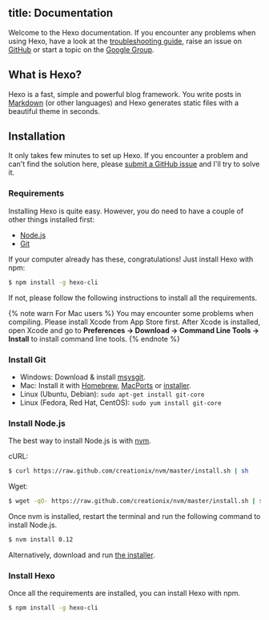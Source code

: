title: Documentation
---
Welcome to the Hexo documentation. If you encounter any problems when using Hexo, have a look at the  [troubleshooting guide](troubleshooting.html), raise an issue on [GitHub](https://github.com/hexojs/hexo/issues) or start a topic on the [Google Group](https://groups.google.com/group/hexo).

## What is Hexo?

Hexo is a fast, simple and powerful blog framework. You write posts in [Markdown](http://daringfireball.net/projects/markdown/) (or other languages) and Hexo generates static files with a beautiful theme in seconds.

## Installation

It only takes few minutes to set up Hexo. If you encounter a problem and can't find the solution here, please [submit a GitHub issue](https://github.com/hexojs/hexo/issues) and I'll try to solve it.

### Requirements

Installing Hexo is quite easy. However, you do need to have a couple of other things installed first:

- [Node.js](http://nodejs.org/)
- [Git](http://git-scm.com/)

If your computer already has these, congratulations! Just install Hexo with npm:

``` bash
$ npm install -g hexo-cli
```

If not, please follow the following instructions to install all the requirements.

{% note warn For Mac users %}
You may encounter some problems when compiling. Please install Xcode from App Store first. After Xcode is installed, open Xcode and go to **Preferences -> Download -> Command Line Tools -> Install** to install command line tools.
{% endnote %}

### Install Git

- Windows: Download & install [msysgit](http://code.google.com/p/msysgit/).
- Mac: Install it with [Homebrew](http://mxcl.github.com/homebrew/), [MacPorts](http://www.macports.org/) or [installer](http://code.google.com/p/git-osx-installer/).
- Linux (Ubuntu, Debian): `sudo apt-get install git-core`
- Linux (Fedora, Red Hat, CentOS): `sudo yum install git-core`

### Install Node.js

The best way to install Node.js is with [nvm](https://github.com/creationix/nvm).

cURL:

``` bash
$ curl https://raw.github.com/creationix/nvm/master/install.sh | sh
```

Wget:

``` bash
$ wget -qO- https://raw.github.com/creationix/nvm/master/install.sh | sh
```

Once nvm is installed, restart the terminal and run the following command to install Node.js.

``` bash
$ nvm install 0.12
```

Alternatively, download and run [the installer](http://nodejs.org/).

### Install Hexo

Once all the requirements are installed, you can install Hexo with npm.

``` bash
$ npm install -g hexo-cli
```
